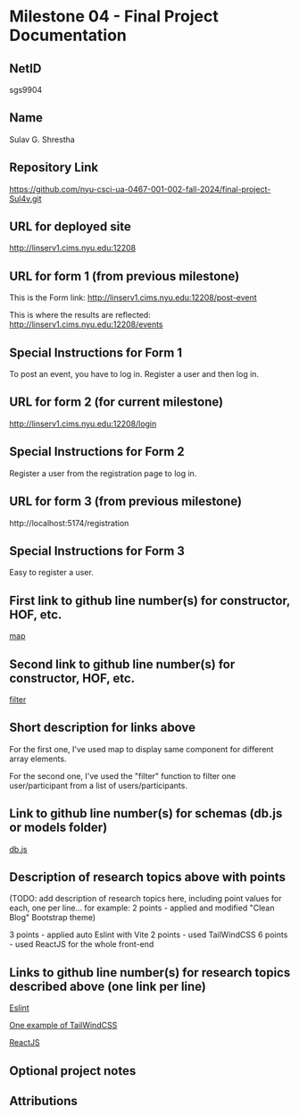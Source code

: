 Milestone 04 - Final Project Documentation
===

NetID
---
sgs9904

Name
---
Sulav G. Shrestha

Repository Link
---
https://github.com/nyu-csci-ua-0467-001-002-fall-2024/final-project-Sul4v.git

URL for deployed site 
---
http://linserv1.cims.nyu.edu:12208

URL for form 1 (from previous milestone) 
---
This is the Form link:
http://linserv1.cims.nyu.edu:12208/post-event

This is where the results are reflected:
http://linserv1.cims.nyu.edu:12208/events

Special Instructions for Form 1
---
To post an event, you have to log in. Register a user and then log in.

URL for form 2 (for current milestone)
---
http://linserv1.cims.nyu.edu:12208/login

Special Instructions for Form 2
---
Register a user from the registration page to log in.

URL for form 3 (from previous milestone) 
---
http://localhost:5174/registration

Special Instructions for Form 3
---
Easy to register a user. 

First link to github line number(s) for constructor, HOF, etc.
---
[map](https://github.com/nyu-csci-ua-0467-001-002-fall-2024/final-project-Sul4v/blob/5f6b57e59e9997f4c782a59520064f8a2dcb3974/eventhub_ait/src/components/EventListings.jsx#L16)

Second link to github line number(s) for constructor, HOF, etc.
---
[filter](https://github.com/nyu-csci-ua-0467-001-002-fall-2024/final-project-Sul4v/blob/5f6b57e59e9997f4c782a59520064f8a2dcb3974/server/server.mjs#L228) 

Short description for links above
---
For the first one, I've used map to display same component for different array elements. 

For the second one, I've used the "filter" function to filter one user/participant from a list of users/participants.

Link to github line number(s) for schemas (db.js or models folder)
---
[db.js](https://github.com/nyu-csci-ua-0467-001-002-fall-2024/final-project-Sul4v/blob/5f6b57e59e9997f4c782a59520064f8a2dcb3974/server/db.mjs)

Description of research topics above with points
---
(TODO: add description of research topics here, including point values for each, one per line... for example: 2 points - applied and modified "Clean Blog" Bootstrap theme)

3 points - applied auto Eslint with Vite
2 points - used TailWindCSS
6 points - used ReactJS for the whole front-end

Links to github line number(s) for research topics described above (one link per line)
---
[Eslint](https://github.com/nyu-csci-ua-0467-001-002-fall-2024/final-project-Sul4v/blob/5f6b57e59e9997f4c782a59520064f8a2dcb3974/eventhub_ait/eslint.config.js)

[One example of TailWindCSS](https://github.com/nyu-csci-ua-0467-001-002-fall-2024/final-project-Sul4v/blob/5f6b57e59e9997f4c782a59520064f8a2dcb3974/eventhub_ait/src/pages/LoginPage.jsx#L86)

[ReactJS](https://github.com/nyu-csci-ua-0467-001-002-fall-2024/final-project-Sul4v/blob/5f6b57e59e9997f4c782a59520064f8a2dcb3974/eventhub_ait/src/App.jsx)

Optional project notes 
--- 


Attributions
---
